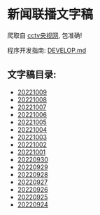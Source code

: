 # 新闻联播文字稿

爬取自 [cctv央视网](https://tv.cctv.com/), 包准确!

程序开发指南: [DEVELOP.md](./DEVELOP.md)

## 文字稿目录: 

<!-- INSERT -->
- [20221009](./news/20221009.md)
- [20221008](./news/20221008.md)
- [20221007](./news/20221007.md)
- [20221006](./news/20221006.md)
- [20221005](./news/20221005.md)
- [20221004](./news/20221004.md)
- [20221003](./news/20221003.md)
- [20221002](./news/20221002.md)
- [20221001](./news/20221001.md)
- [20220930](./news/20220930.md)
- [20220929](./news/20220929.md)
- [20220928](./news/20220928.md)
- [20220927](./news/20220927.md)
- [20220926](./news/20220926.md)
- [20220925](./news/20220925.md)
- [20220924](./news/20220924.md)
